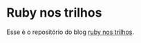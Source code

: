 # Ruby nos trilhos

Esse é o repositório do blog [ruby nos trilhos](http://rubynostrilhos.com.br/).
